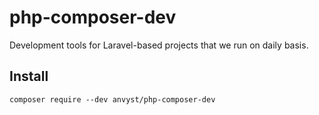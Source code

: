 # php-composer-dev
Development tools for Laravel-based projects that we run on daily basis.

## Install

```
composer require --dev anvyst/php-composer-dev
```
